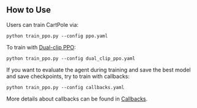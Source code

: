 ## How to Use

Users can train CartPole via:

```shell
python train_ppo.py --config ppo.yaml
```


To train with [Dual-clip PPO](https://arxiv.org/abs/1912.09729):

```shell
python train_ppo.py --config dual_clip_ppo.yaml
```

If you want to evaluate the agent during training and save the best model and save checkpoints, try to train with callbacks:

```shell
python train_ppo.py --config callbacks.yaml
```

More details about callbacks can be found in [Callbacks](https://openrl-docs.readthedocs.io/en/latest/callbacks/index.html).